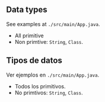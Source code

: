 ## Data types
See examples at `./src/main/App.java`.
- All primitive
- Non primtive: `String`, `Class`.

## Tipos de datos
Ver ejemplos en `./src/main/App.java`.
- Todos los primitivos.
- No primtivos: `String`, `Class`.